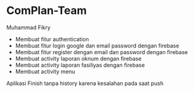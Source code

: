# ComPlan-Team

Muhammad Fikry
- Membuat fitur authentication
- Membuat fitur login google dan email password dengan firebase
- Membuat fitur register dengan email dan password dengan firebase
- Membuat activity laporan oknum dengan firebase
- Membuat activity laporan fasiliyas dengan firebase
- Membuat activity menu


Aplikasi Finish tanpa history karena kesalahan pada saat push

